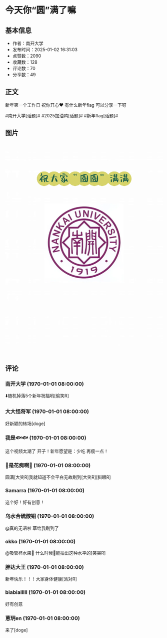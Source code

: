 # 今天你“圆”满了嘛

## 基本信息

- 作者：南开大学
- 发布时间：2025-01-02 16:31:03
- 点赞数：2090
- 收藏数：128
- 评论数：70
- 分享数：49

## 正文

新年第一个工作日
祝你开心❤️
有什么新年flag 可以分享一下呀
	
#南开大学[话题]# #2025加油鸭[话题]# #新年flag[话题]#

## 图片

![图片](images/74d89d9c684927c80acbb02f4e54a043.jpg)

## 评论

### 南开大学 (1970-01-01 08:00:00)

⬇️随机掉落5个新年祝福哟[偷笑R]

### 大大怪将军 (1970-01-01 08:00:00)

好新颖的转场[doge]

### 我是🐟🐟 (1970-01-01 08:00:00)

这个视频太潮了 开子！新年愿望是：少吃 再瘦一点！

### 👑是花痴啊👑 (1970-01-01 08:00:00)

圆满[大笑R]我就知道不会平白无故刷到[大笑R][斜眼R]

### Samarra (1970-01-01 08:00:00)

这个好！好有创意！

### 乌水合硫酸铜 (1970-01-01 08:00:00)

@真的无语啦 草给我刷到了

### okko (1970-01-01 08:00:00)

@吸管杯水果🍐 什么时候🥚能拍出这种水平的[笑哭R]

### 胖达大王 (1970-01-01 08:00:00)

新年快乐！！！大家身体健康[派对R]

### biabialllll (1970-01-01 08:00:00)

好有创意

### 蒽玥en (1970-01-01 08:00:00)

来了[doge]


